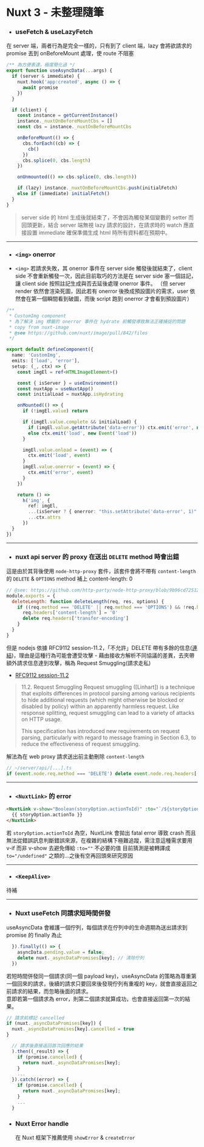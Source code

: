 # Nuxt 3 - 未整理隨筆

- ### useFetch & useLazyFetch

在 server 端，兩者行為是完全一樣的，只有到了 client 端，lazy 會將欲請求的 promise 丟到 onBeforeMount 處理，使 route 不阻塞

```javascript
/** 為方便表達，極度簡化過 */
export function useAsyncData(...args) {
  if (server & immediate) {
    nuxt.hook('app:created', async () => {
      await promise
    })
  }

  if (client) {
    const instance = getCurrentInstance()
    instance._nuxtOnBeforeMountCbs = []
    const cbs = instance._nuxtOnBeforeMountCbs

    onBeforeMount(() => {
      cbs.forEach((cb) => {
        cb()
      })
      cbs.splice(0, cbs.length)
    })

    onUnmounted(() => cbs.splice(0, cbs.length))

    if (lazy) instance._nuxtOnBeforeMountCbs.push(initialFetch)
    else if (immediate) initialFetch()
  }
}
```

> server side 的 html 生成後就結束了，不會因為觸發某個變數的 setter 而回頭更新，結合 server 端無視 lazy 請求的設計，在請求時的 watch 應直接設置 immediate 確保準備生成 html 時所有資料都在預期中。

---

- ### `<img>` onerror

- `<img>` 若請求失敗，其 onerror 事件在 server side 觸發後就結束了，client side 不會重新觸發一次，因此目前取巧的方法是在 server side 塞一個註記，讓 client side 按照註記生成與否去延後處理 onerror 事件。
  （但 server render 依然會渲染死圖，因此若有 onerror 後換成預設圖片的需求，user 依然會在第一個瞬間看到破圖，而後 script 跑到 onerror 才會看到預設圖片）

```typescript
/**
 * CustomImg component
 * 為了解決 img 標籤的 onerror 事件在 hydrate 前觸發導致無法正確捕捉的問題
 * copy from nuxt-image
 * @see https://github.com/nuxt/image/pull/842/files
 */

export default defineComponent({
  name: 'CustomImg',
  emits: ['load', 'error'],
  setup: (_, ctx) => {
    const imgEl = ref<HTMLImageElement>()

    const { isServer } = useEnvironment()
    const nuxtApp = useNuxtApp()
    const initialLoad = nuxtApp.isHydrating

    onMounted(() => {
      if (!imgEl.value) return

      if (imgEl.value.complete && initialLoad) {
        if (imgEl.value.getAttribute('data-error')) ctx.emit('error', new Event('error'))
        else ctx.emit('load', new Event('load'))
      }

      imgEl.value.onload = (event) => {
        ctx.emit('load', event)
      }
      imgEl.value.onerror = (event) => {
        ctx.emit('error', event)
      }
    })

    return () =>
      h('img', {
        ref: imgEl,
        ...(isServer ? { onerror: "this.setAttribute('data-error', 1)" } : {}),
        ...ctx.attrs
      })
  }
})
```

---

- ### nuxt api server 的 proxy 在送出 `DELETE` method 時會出錯

這是由於其背後使用 `node-http-proxy` 套件，該套件會將不帶有 `content-length` 的 `DELETE` & `OPTIONS` method 補上 content-length: 0

```javascript
// @see: https://github.com/http-party/node-http-proxy/blob/9b96cd725127a024dabebec6c7ea8c807272223d/lib/http-proxy/passes/web-incoming.js#L34-L40
module.exports = {
  deleteLength: function deleteLength(req, res, options) {
    if ((req.method === 'DELETE' || req.method === 'OPTIONS') && !req.headers['content-length']) {
      req.headers['content-length'] = '0'
      delete req.headers['transfer-encoding']
    }
  }
}
```

但是 nodejs 依據 RFC9112 session-11.2，「不允許」DELETE 帶有多餘的信息([連結](https://github.com/nodejs/undici/issues/2046#issuecomment-1694645103))，理由是這種行為可能會遭受攻擊 - 藉由接收方解析不同協議的差異，去夾帶額外請求信息達到攻擊，稱為 Request Smuggling(請求走私)

- [RFC9112 session-11.2](https://www.rfc-editor.org/rfc/rfc9112#name-request-smuggling)

> 11.2. Request Smuggling
> Request smuggling ([Linhart]) is a technique that exploits differences in protocol parsing among various recipients to hide additional requests (which might otherwise be blocked or disabled by policy) within an apparently harmless request. Like response splitting, request smuggling can lead to a variety of attacks on HTTP usage.
>
> This specification has introduced new requirements on request parsing, particularly with regard to message framing in Section 6.3, to reduce the effectiveness of request smuggling.

解法為在 web proxy 請求送出前主動刪除 `content-length`

```js
// ~/server/api/[...].ts
if (event.node.req.method === 'DELETE') delete event.node.req.headers['content-length']
```

---

- ### `<NuxtLink>` 的 error

```html
<NuxtLink v-show="Boolean(storyOption.actionToId)" :to="`/${storyOption.actionToId}`">
  {{ storyOption.actionTo }}
</NuxtLink>
```

若 `storyOption.actionToId` 為空，NuxtLink 會拋出 fatal error 導致 crash 而且無法從錯誤訊息判斷錯誤來源，在複雜的結構下極難追蹤，需注意這種需求要用 v-if 而非 v-show 去避免傳給 `:to=""` 不必要的值
目前猜測是被轉譯成 `to="/undefined"` 之類的...之後有空再回頭來研究原因

---

- ### `<KeepAlive>`

待補

---

- ### Nuxt useFetch 同請求短時間併發

useAsyncData 會維護一個佇列，每個請求在佇列中的生命週期為送出請求到 promise 的 finally 為止

```js
  }).finally(() => {
    asyncData.pending.value = false;
    delete nuxt._asyncDataPromises[key]; // 清除佇列
  })
```

若短時間併發同一個請求(同一個 payload key)，useAsyncData 的策略為尊重第一個回來的請求，後續的請求只要回來後發現佇列有重複的 key，就會直接返回之前請求的結果，而忽略後面的請求。  
意即若第一個請求為 error，則第二個請求就算成功，也會直接返回第一次的結果。

```js
// 請求前標記 cancelled
if (nuxt._asyncDataPromises[key]) {
  nuxt._asyncDataPromises[key].cancelled = true
}
```

```js
  // 請求後直接返回首次回應的結果
  ).then((_result) => {
    if (promise.cancelled) {
      return nuxt._asyncDataPromises[key];
    }
    ...
  }).catch((error) => {
    if (promise.cancelled) {
      return nuxt._asyncDataPromises[key];
    }
    ...
  }
```

- ### Nuxt Error handle
  在 Nuxt 框架下推薦使用 `showError` & `createError`

